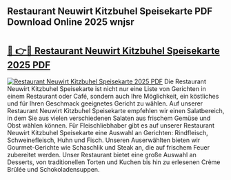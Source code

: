 ## Restaurant Neuwirt Kitzbuhel Speisekarte PDF Download Online 2025 wnjsr

# <h2><a href="http://gc7e718.nevu.top/?p=Restaurant+Neuwirt+Kitzbuhel+Speisekarte">🔗 👉🔴 Restaurant Neuwirt Kitzbuhel Speisekarte 2025 PDF</a></h2>

[![Restaurant Neuwirt Kitzbuhel Speisekarte 2025 PDF](https://i.imgur.com/dBaPXMq.png)](http://gc7e718.nevu.top/?p=Restaurant+Neuwirt+Kitzbuhel+Speisekarte)
Die Restaurant Neuwirt Kitzbuhel Speisekarte ist nicht nur eine Liste von Gerichten in einem Restaurant oder Café, sondern auch Ihre Möglichkeit, ein köstliches und für Ihren Geschmack geeignetes Gericht zu wählen. Auf unserer Restaurant Neuwirt Kitzbuhel Speisekarte empfehlen wir einen Salatbereich, in dem Sie aus vielen verschiedenen Salaten aus frischem Gemüse und Obst wählen können. Für Fleischliebhaber gibt es auf unserer Restaurant Neuwirt Kitzbuhel Speisekarte eine Auswahl an Gerichten: Rindfleisch, Schweinefleisch, Huhn und Fisch. Unseren Auserwählten bieten wir Gourmet-Gerichte wie Schaschlik und Steak an, die auf frischem Feuer zubereitet werden. Unser Restaurant bietet eine große Auswahl an Desserts, von traditionellen Torten und Kuchen bis hin zu erlesenen Crème Brûlée und Schokoladensuppen.
